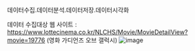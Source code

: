 데이터수집.데이터분석.데이터저장.데이터시각화

데이터 수집대상 웹 사이트 : https://www.lottecinema.co.kr/NLCHS/Movie/MovieDetailView?movie=19776 (영화 가디언즈 오브 갤럭시)
![image](https://github.com/hz6450/2023-1-ImmersiveCamp/assets/59460811/dfe95052-c64a-4443-9f3b-26f0fb46ed2d)
